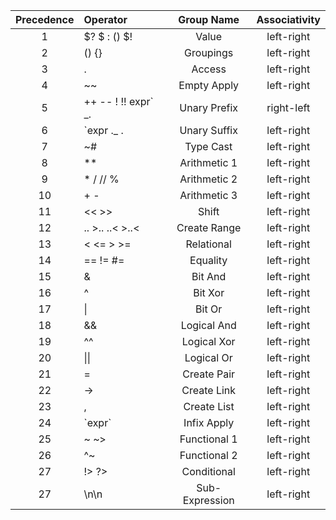 | Precedence | Operator            |   Group Name   | Associativity |
|:----------:|:--------------------|:--------------:|:-------------:|
|     1      | $? $ : () $!        |     Value      |  left-right   |
|     2      | () {}               |   Groupings    |  left-right   |
|     3      | .                   |     Access     |  left-right   |
|     4      | ~~                  |  Empty Apply   |  left-right   |
|     5      | ++ -- ! !! expr` _. |  Unary Prefix  |  right-left   |
|     6      | `expr ._ .          |  Unary Suffix  |  left-right   |
|     7      | ~#                  |   Type Cast    |  left-right   |
|     8      | **                  |  Arithmetic 1  |  left-right   |
|     9      | * / // %            |  Arithmetic 2  |  left-right   |
|     10     | + -                 |  Arithmetic 3  |  left-right   |
|     11     | << >>               |     Shift      |  left-right   |
|     12     | .. >.. ..< >..<     |  Create Range  |  left-right   |
|     13     | < <= > >=           |   Relational   |  left-right   |
|     14     | == != #=            |    Equality    |  left-right   |
|     15     | &                   |    Bit And     |  left-right   |
|     16     | ^                   |    Bit Xor     |  left-right   |
|     17     | &#124;              |     Bit Or     |  left-right   |
|     18     | &&                  |  Logical And   |  left-right   |
|     19     | ^^                  |  Logical Xor   |  left-right   |
|     20     | &#124;&#124;        |   Logical Or   |  left-right   |
|     21     | =                   |  Create Pair   |  left-right   |
|     22     | ->                  |  Create Link   |  left-right   |
|     23     | ,                   |  Create List   |  left-right   |
|     24     | \`expr\`            |  Infix Apply   |  left-right   |
|     25     | ~ ~>                |  Functional 1  |  left-right   |
|     26     | ^~                  |  Functional 2  |  left-right   |
|     27     | !> ?>               |  Conditional   |  left-right   |
|     27     | \n\n                | Sub-Expression |  left-right   |

